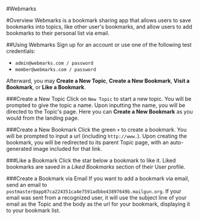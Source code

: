 #Webmarks

#Overview
Webmarks is a bookmark sharing app that allows users to save bookmarks into topics, like other user's bookmarks, and allow users to add bookmarks to their personal list via email.

##Using Webmarks
Sign up for an account or use one of the following test credentials:
* ```admin@webmarks.com / password```
* ```member@webmarks.com / password```

Afterward, you may **Create a New Topic**, **Create a New Bookmark**, **Visit a Bookmark**, or **Like a Bookmark**.

###Create a New Topic
Click on ```New Topic``` to start a new topic. You will be prompted to give the topic a name. Upon inputting the name, you will be directed to the Topic's page. Here you can **Create a New Bookmark** as you would from the landing page.

###Create a New Bookmark
Click the green ```+``` to create a bookmark. You will be prompted to input a url (including ```http://www.```). Upon creating the bookmark, you will be redirected to its parent Topic page, with an auto-generated image included for that link.

###Like a Bookmark
Click the star below a bookmark to like it. Liked bookmarks are saved in a *Liked Bookmarks* section of their User profile.

###Create a Bookmark via Email
If you want to add a bookmark via email, send an email to ```postmaster@app87ca224351ca4e7591adbbe43897649b.mailgun.org```. If your email was sent from a recognized user, it will use the subject line of your email as the Topic and the body as the url for your bookmark, displaying it to your bookmark list.

